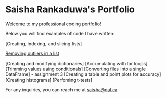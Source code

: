 # Saisha Rankaduwa's Portfolio

Welcome to my professional coding portfolio! 

Below you will find examples of code I have written: 

[Creating, indexing, and slicing lists]

[Removing outliers in a list](Removing_outliers_in_a_list.md)


[Creating and modifying dictionaries]
[Accumulating with for loops]
[Trimming values using conditionals]
[Converting files into a single DataFrame] - assignment 3
[Creating a table and point plots for accuracy]
[Creating histograms]
[Perfoming t-tests]


For any inquiries, you can reach me at saisha@dal.ca
